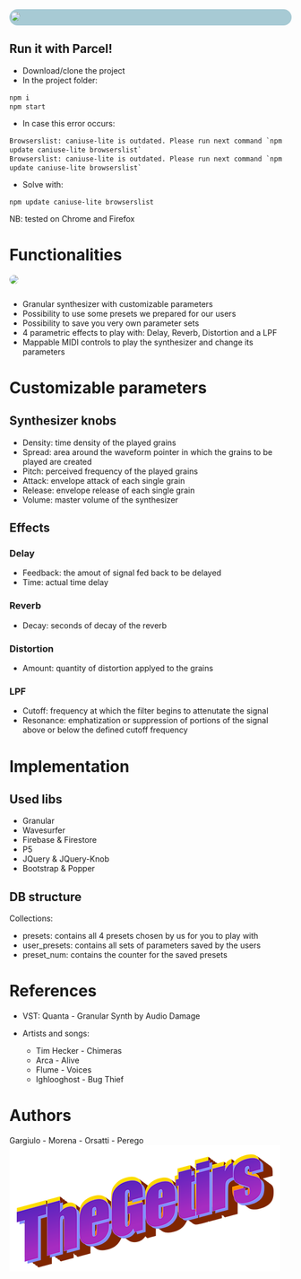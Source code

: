<div style="background-color: rgb(167, 202, 212); border-radius: 15px; padding: 5px">
<image src="media/images/logo.png" style="margin-left: -2px; border-radius: 15px"></image>
</div>

## Run it with Parcel!
* Download/clone the project
* In the project folder:
```console
npm i
npm start
```
* In case this error occurs:
```console
Browserslist: caniuse-lite is outdated. Please run next command `npm update caniuse-lite browserslist`
Browserslist: caniuse-lite is outdated. Please run next command `npm update caniuse-lite browserslist`
```

* Solve with:
    
```
npm update caniuse-lite browserslist
```

NB: tested on Chrome and Firefox

# Functionalities

<div>
<image src="media/images/gui.png" style="border-radius: 15px; margin-bottom: 10px;"></image>
</div>

* Granular synthesizer with customizable parameters
* Possibility to use some presets we prepared for our users
* Possibility to save you very own parameter sets
* 4 parametric effects to play with: Delay, Reverb, Distortion and a LPF
* Mappable MIDI controls to play the synthesizer and change its parameters

# Customizable parameters
## Synthesizer knobs
* Density: time density of the played grains
* Spread: area around the waveform pointer in which the grains to be played are created
* Pitch: perceived frequency of the played grains
* Attack: envelope attack of each single grain
* Release: envelope release of each single grain
* Volume: master volume of the synthesizer

## Effects
### Delay
* Feedback: the amout of signal fed back to be delayed
* Time: actual time delay
### Reverb
* Decay: seconds of decay of the reverb
### Distortion
* Amount: quantity of distortion applyed to the grains
### LPF
* Cutoff: frequency at which the filter begins to attenutate the signal
* Resonance: emphatization or suppression of portions of the signal above or below the defined cutoff frequency

# Implementation

## Used libs
* Granular
* Wavesurfer
* Firebase & Firestore
* P5
* JQuery & JQuery-Knob
* Bootstrap & Popper

## DB structure
Collections:
* presets: contains all 4 presets chosen by us for you to play with
* user_presets: contains all sets of parameters saved by the users
* preset_num: contains the counter for the saved presets

# References

* VST:
Quanta - Granular Synth by Audio Damage

* Artists and songs:
    * Tim Hecker - Chimeras
    * Arca - Alive
    * Flume - Voices
    * Ighlooghost - Bug Thief

# Authors
Gargiulo - Morena - Orsatti - Perego
<br>
![getirs](media/images/getir.png) 